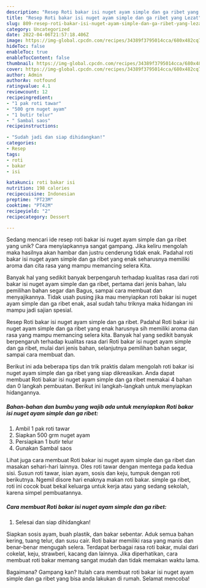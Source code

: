 ```yaml
---
description: "Resep Roti bakar isi nuget ayam simple dan ga ribet yang Lezat"
title: "Resep Roti bakar isi nuget ayam simple dan ga ribet yang Lezat"
slug: 809-resep-roti-bakar-isi-nuget-ayam-simple-dan-ga-ribet-yang-lezat
category: Uncategorized
date: 2022-04-06T21:57:18.406Z
image: https://img-global.cpcdn.com/recipes/34389f3795014cca/680x482cq70/roti-bakar-isi-nuget-ayam-simple-dan-ga-ribet-foto-resep-utama.jpg
hideToc: false
enableToc: true
enableTocContent: false
thumbnail: https://img-global.cpcdn.com/recipes/34389f3795014cca/680x482cq70/roti-bakar-isi-nuget-ayam-simple-dan-ga-ribet-foto-resep-utama.jpg
cover: https://img-global.cpcdn.com/recipes/34389f3795014cca/680x482cq70/roti-bakar-isi-nuget-ayam-simple-dan-ga-ribet-foto-resep-utama.jpg
author: Admin
authorAv: notfound
ratingvalue: 4.1
reviewcount: 12
recipeingredient:
- "1 pak roti tawar"
- "500 grm nuget ayam"
- "1 butir telur"
- " Sambal saos"
recipeinstructions:

- "Sudah jadi dan siap dihidangkan!"
categories:
- Resep
tags:
- roti
- bakar
- isi

katakunci: roti bakar isi 
nutrition: 198 calories
recipecuisine: Indonesian
preptime: "PT23M"
cooktime: "PT42M"
recipeyield: "2"
recipecategory: Dessert

---
```





Sedang mencari ide resep roti bakar isi nuget ayam simple dan ga ribet yang unik? Cara menyiapkannya sangat gampang. Jika keliru mengolah maka hasilnya akan hambar dan justru cenderung tidak enak. Padahal roti bakar isi nuget ayam simple dan ga ribet yang enak seharusnya memiliki aroma dan cita rasa yang mampu memancing selera Kita.





Banyak hal yang sedikit banyak berpengaruh terhadap kualitas rasa dari roti bakar isi nuget ayam simple dan ga ribet, pertama dari jenis bahan, lalu pemilihan bahan segar dan Bagus, sampai cara membuat dan menyajikannya. Tidak usah pusing jika mau menyiapkan roti bakar isi nuget ayam simple dan ga ribet enak,      asal sudah tahu triknya maka hidangan ini mampu jadi sajian spesial.














Resep Roti bakar isi nuget ayam simple dan ga ribet. Padahal Roti bakar isi nuget ayam simple dan ga ribet yang enak harusnya sih memiliki aroma dan rasa yang mampu memancing selera kita. Banyak hal yang sedikit banyak berpengaruh terhadap kualitas rasa dari Roti bakar isi nuget ayam simple dan ga ribet, mulai dari jenis bahan, selanjutnya pemilihan bahan segar, sampai cara membuat dan.






Berikut ini ada beberapa tips dan trik praktis dalam mengolah roti bakar isi nuget ayam simple dan ga ribet yang siap dikreasikan. Anda dapat membuat Roti bakar isi nuget ayam simple dan ga ribet memakai 4 bahan dan 0 langkah pembuatan. Berikut ini langkah-langkah untuk menyiapkan hidangannya.

<!--inarticleads1-->

##### Bahan-bahan dan bumbu yang wajib ada untuk menyiapkan Roti bakar isi nuget ayam simple dan ga ribet:

1. Ambil 1 pak roti tawar
1. Siapkan 500 grm nuget ayam
1. Persiapkan 1 butir telur
1. Gunakan  Sambal saos


Lihat juga cara membuat Roti bakar isi nuget ayam simple dan ga ribet dan masakan sehari-hari lainnya. Oles roti tawar dengan mentega pada kedua sisi. Susun roti tawar, isian ayam, sosis dan keju, tumpuk dengan roti berikutnya. Ngemil disore hari enaknya makan roti bakar. simple ga ribet, roti ini cocok buat bekal keluarga untuk kerja atau yang sedang sekolah, karena simpel pembuatannya. 

<!--inarticleads2-->

##### Cara membuat Roti bakar isi nuget ayam simple dan ga ribet:


1. Selesai dan siap dihidangkan!

Siapkan sosis ayam, buah plastik, dan bakar sebentar. Aduk semua bahan kering, tuang telur, dan susu cair. Roti bakar memiliki rasa yang manis dan benar-benar mengugah selera. Terdapat berbagai rasa roti bakar, mulai dari cokelat, keju, strawberi, kacang dan lainnya. Jika diperhatikan, cara membuat roti bakar memang sangat mudah dan tidak memakan waktu lama. 

Bagaimana? Gampang kan? Itulah cara membuat roti bakar isi nuget ayam simple dan ga ribet yang bisa anda lakukan di rumah. Selamat mencoba!
